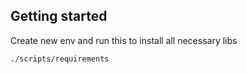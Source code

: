 ## Getting started

Create new env and run this to install all necessary libs
```
./scripts/requirements
```
